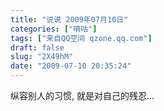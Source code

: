```yaml
---
title: "说说 2009年07月10日"
categories: ["嘀咕"]
tags: ["来自QQ空间 qzone.qq.com"]
draft: false
slug: "2X49hM"
date: "2009-07-10 20:35:24"
---
```


纵容别人的习惯, 就是对自己的残忍...
